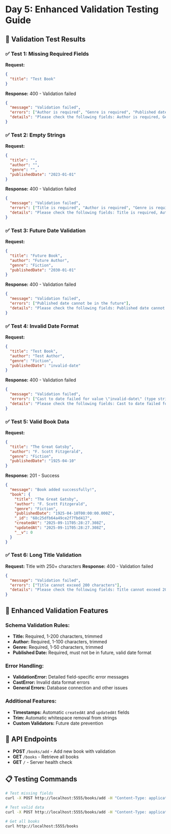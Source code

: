# Day 5: Enhanced Validation Testing Guide

## 🧪 Validation Test Results

### ✅ Test 1: Missing Required Fields
**Request:**
```json
{
  "title": "Test Book"
}
```
**Response:** 400 - Validation failed
```json
{
  "message": "Validation failed",
  "errors": ["Author is required", "Genre is required", "Published date is required"],
  "details": "Please check the following fields: Author is required, Genre is required, Published date is required"
}
```

### ✅ Test 2: Empty Strings
**Request:**
```json
{
  "title": "",
  "author": "",
  "genre": "",
  "publishedDate": "2023-01-01"
}
```
**Response:** 400 - Validation failed
```json
{
  "message": "Validation failed",
  "errors": ["Title is required", "Author is required", "Genre is required"],
  "details": "Please check the following fields: Title is required, Author is required, Genre is required"
}
```

### ✅ Test 3: Future Date Validation
**Request:**
```json
{
  "title": "Future Book",
  "author": "Future Author",
  "genre": "Fiction",
  "publishedDate": "2030-01-01"
}
```
**Response:** 400 - Validation failed
```json
{
  "message": "Validation failed",
  "errors": ["Published date cannot be in the future"],
  "details": "Please check the following fields: Published date cannot be in the future"
}
```

### ✅ Test 4: Invalid Date Format
**Request:**
```json
{
  "title": "Test Book",
  "author": "Test Author",
  "genre": "Fiction",
  "publishedDate": "invalid-date"
}
```
**Response:** 400 - Validation failed
```json
{
  "message": "Validation failed",
  "errors": ["Cast to date failed for value \"invalid-date\" (type string) at path \"publishedDate\""],
  "details": "Please check the following fields: Cast to date failed for value \"invalid-date\" (type string) at path \"publishedDate\""
}
```

### ✅ Test 5: Valid Book Data
**Request:**
```json
{
  "title": "The Great Gatsby",
  "author": "F. Scott Fitzgerald",
  "genre": "Fiction",
  "publishedDate": "1925-04-10"
}
```
**Response:** 201 - Success
```json
{
  "message": "Book added successfully!",
  "book": {
    "title": "The Great Gatsby",
    "author": "F. Scott Fitzgerald",
    "genre": "Fiction",
    "publishedDate": "1925-04-10T00:00:00.000Z",
    "_id": "68c25dfb64a49ce2f7fbd417",
    "createdAt": "2025-09-11T05:28:27.308Z",
    "updatedAt": "2025-09-11T05:28:27.308Z",
    "__v": 0
  }
}
```

### ✅ Test 6: Long Title Validation
**Request:** Title with 250+ characters
**Response:** 400 - Validation failed
```json
{
  "message": "Validation failed",
  "errors": ["Title cannot exceed 200 characters"],
  "details": "Please check the following fields: Title cannot exceed 200 characters"
}
```

## 🎯 Enhanced Validation Features

### Schema Validation Rules:
- **Title:** Required, 1-200 characters, trimmed
- **Author:** Required, 1-100 characters, trimmed
- **Genre:** Required, 1-50 characters, trimmed
- **Published Date:** Required, must not be in future, valid date format

### Error Handling:
- **ValidationError:** Detailed field-specific error messages
- **CastError:** Invalid data format errors
- **General Errors:** Database connection and other issues

### Additional Features:
- **Timestamps:** Automatic `createdAt` and `updatedAt` fields
- **Trim:** Automatic whitespace removal from strings
- **Custom Validators:** Future date prevention

## 🚀 API Endpoints

- **POST** `/books/add` - Add new book with validation
- **GET** `/books` - Retrieve all books
- **GET** `/` - Server health check

## 📋 Testing Commands

```bash
# Test missing fields
curl -X POST http://localhost:5555/books/add -H "Content-Type: application/json" -d '{"title": "Test"}'

# Test valid data
curl -X POST http://localhost:5555/books/add -H "Content-Type: application/json" -d '{"title": "The Great Gatsby", "author": "F. Scott Fitzgerald", "genre": "Fiction", "publishedDate": "1925-04-10"}'

# Get all books
curl http://localhost:5555/books
```
